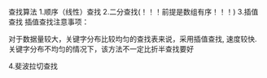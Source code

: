 查找算法
1.顺序（线性）查找
2.二分查找(！！！前提是数组有序！！！)
3.插值查找
插值查找注意事项：

对于数据量较大，关键字分布比较均匀的查找表来说，采用插值查找, 速度较快.
关键字分布不均匀的情况下，该方法不一定比折半查找要好

4.斐波拉切查找
